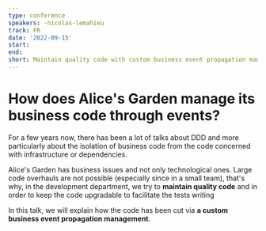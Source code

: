 ```yaml
---
type: conference
speakers: -nicolas-lemahieu
track: FR
date: '2022-09-15'
start:
end:
short: Maintain quality code with custom business event propagation management.
---
```


# How does Alice's Garden manage its business code through events?

For a few years now, there has been a lot of talks about DDD and more particularly about the isolation of business code from the code concerned with infrastructure or dependencies.

Alice's Garden has business issues and not only technological ones. Large code overhauls are not possible (especially since in a small team), that's why, in the development department, we try to **maintain quality code** and in order to keep the code upgradable to facilitate the tests writing

In this talk, we will explain how the code has been cut via **a custom business event propagation management**.



